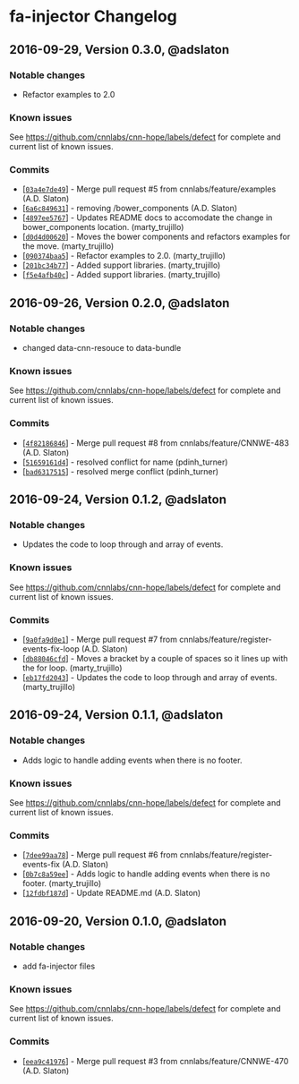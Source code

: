 # fa-injector Changelog

## 2016-09-29, Version 0.3.0, @adslaton

### Notable changes

- Refactor examples to 2.0

### Known issues

See https://github.com/cnnlabs/cnn-hope/labels/defect for complete and
current list of known issues.

### Commits

* [[`03a4e7de49`](https://github.com/nodejs/node/commit/03a4e7de49)] - Merge pull request #5 from cnnlabs/feature/examples (A.D. Slaton)
* [[`6a6c849631`](https://github.com/nodejs/node/commit/6a6c849631)] - removing /bower_components (A.D. Slaton)
* [[`4897ee5767`](https://github.com/nodejs/node/commit/4897ee5767)] - Updates README docs to accomodate the change in bower_components location. (marty_trujillo)
* [[`d0d4d00620`](https://github.com/nodejs/node/commit/d0d4d00620)] - Moves the bower components and refactors examples for the move. (marty_trujillo)
* [[`090374baa5`](https://github.com/nodejs/node/commit/090374baa5)] - Refactor examples to 2.0. (marty_trujillo)
* [[`201bc34b77`](https://github.com/nodejs/node/commit/201bc34b77)] - Added support libraries. (marty_trujillo)
* [[`f5e4afb40c`](https://github.com/nodejs/node/commit/f5e4afb40c)] - Added support libraries. (marty_trujillo)

## 2016-09-26, Version 0.2.0, @adslaton

### Notable changes

- changed data-cnn-resouce to data-bundle

### Known issues

See https://github.com/cnnlabs/cnn-hope/labels/defect for complete and
current list of known issues.

### Commits

* [[`4f82186846`](https://github.com/nodejs/node/commit/4f82186846)] - Merge pull request #8 from cnnlabs/feature/CNNWE-483 (A.D. Slaton)
* [[`51659161d4`](https://github.com/nodejs/node/commit/51659161d4)] - resolved conflict for name (pdinh_turner)
* [[`bad6317515`](https://github.com/nodejs/node/commit/bad6317515)] - resolved merge conflict (pdinh_turner)

## 2016-09-24, Version 0.1.2, @adslaton

### Notable changes

- Updates the code to loop through and array of events.

### Known issues

See https://github.com/cnnlabs/cnn-hope/labels/defect for complete and
current list of known issues.

### Commits

* [[`9a0fa9d0e1`](https://github.com/nodejs/node/commit/9a0fa9d0e1)] - Merge pull request #7 from cnnlabs/feature/register-events-fix-loop (A.D. Slaton)
* [[`db88046cfd`](https://github.com/nodejs/node/commit/db88046cfd)] - Moves a bracket by a couple of spaces so it lines up with the for loop. (marty_trujillo)
* [[`eb17fd2043`](https://github.com/nodejs/node/commit/eb17fd2043)] - Updates the code to loop through and array of events. (marty_trujillo)

## 2016-09-24, Version 0.1.1, @adslaton

### Notable changes

- Adds logic to handle adding events when there is no footer.

### Known issues

See https://github.com/cnnlabs/cnn-hope/labels/defect for complete and
current list of known issues.

### Commits

* [[`7dee99aa78`](https://github.com/nodejs/node/commit/7dee99aa78)] - Merge pull request #6 from cnnlabs/feature/register-events-fix (A.D. Slaton)
* [[`0b7c8a59ee`](https://github.com/nodejs/node/commit/0b7c8a59ee)] - Adds logic to handle adding events when there is no footer. (marty_trujillo)
* [[`12fdbf187d`](https://github.com/nodejs/node/commit/12fdbf187d)] - Update README.md (A.D. Slaton)

## 2016-09-20, Version 0.1.0, @adslaton

### Notable changes

- add fa-injector files

### Known issues

See https://github.com/cnnlabs/cnn-hope/labels/defect for complete and
current list of known issues.

### Commits

* [[`eea9c41976`](https://github.com/nodejs/node/commit/eea9c41976)] - Merge pull request #3 from cnnlabs/feature/CNNWE-470 (A.D. Slaton)

